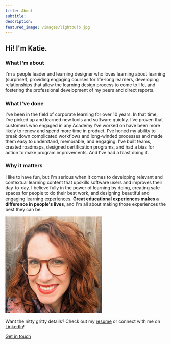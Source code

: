 ```yaml
---
title: About 
subtitle: 
description:
featured_image: /images/lightbulb.jpg
---
```


## Hi! I'm Katie.

### What I'm about

I'm a people leader and learning designer who loves learning about learning (surprise!), providing engaging courses for life-long learners, developing relationships that allow the learning design process to come to life, and fostering the professional development of my peers and direct reports. 

### What I've done
I've been in the field of corporate learning for over 10 years. In that time, I’ve picked up and learned new tools and software quickly. I’ve proven that customers who engaged in any Academy I’ve worked on have been more likely to renew and spend more time in product. I’ve honed my ability to break down complicated workflows and long-winded processes and made them easy to understand, memorable, and engaging. I’ve built teams, created roadmaps, designed certification programs, and had a bias for action to make program improvements. And I’ve had a blast doing it. 

### Why it matters
I like to have fun, but I'm serious when it comes to developing relevant and contextual learning content that upskills software users and improves their day-to-day. I believe fully in the power of learning by doing, creating safe spaces for people to do their best work, and designing beautiful and engaging learning experiences. **Great educational experiences makes a difference in people's lives**, and I'm all about making those experiences the best they can be.

<img src="/images/square-profile.png" alt="This is me!" width="60%"/>


Want the nitty gritty details? Check out my [resume](https://katieslearnings.com/assets/Katie-Cox-resume.pdf) or connect with me on <a href="https://www.linkedin.com/in/katiecox85/">LinkedIn</a>!

<a href="https://katieslearnings.com/contact" class="button button--large">Get in touch</a>
